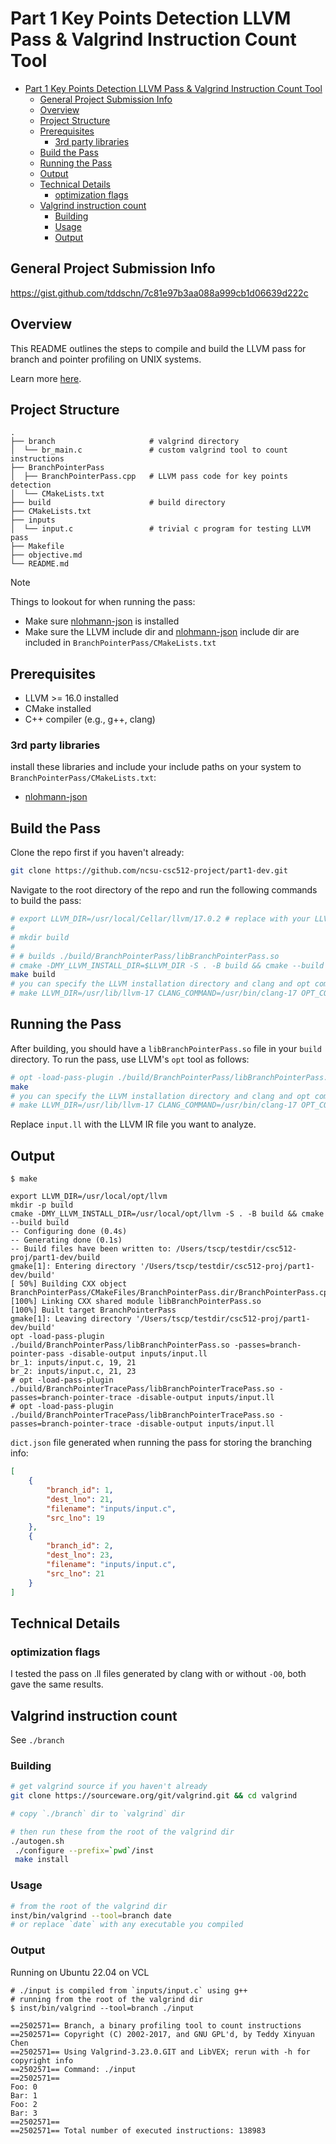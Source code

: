 # Part 1 Key Points Detection LLVM Pass & Valgrind Instruction Count Tool

- [Part 1 Key Points Detection LLVM Pass \& Valgrind Instruction Count Tool](#part-1-key-points-detection-llvm-pass--valgrind-instruction-count-tool)
  - [General Project Submission Info](#general-project-submission-info)
  - [Overview](#overview)
  - [Project Structure](#project-structure)
  - [Prerequisites](#prerequisites)
    - [3rd party libraries](#3rd-party-libraries)
  - [Build the Pass](#build-the-pass)
  - [Running the Pass](#running-the-pass)
  - [Output](#output)
  - [Technical Details](#technical-details)
    - [optimization flags](#optimization-flags)
  - [Valgrind instruction count](#valgrind-instruction-count)
    - [Building](#building)
    - [Usage](#usage)
    - [Output](#output-1)

## General Project Submission Info

https://gist.github.com/tddschn/7c81e97b3aa088a999cb1d06639d222c

## Overview
This README outlines the steps to compile and build the LLVM pass for branch and pointer profiling on UNIX systems.

Learn more [here](./objective.md).

<!-- Teddy Xinyuan Chen's dev branch: [teddy-dev](https://github.com/ncsu-csc512-project/part1-dev/tree/teddy-dev) -->

## Project Structure

```
.
├── branch                     # valgrind directory
│  └── br_main.c               # custom valgrind tool to count instructions
├── BranchPointerPass
│  ├── BranchPointerPass.cpp   # LLVM pass code for key points detection
│  └── CMakeLists.txt
├── build                      # build directory
├── CMakeLists.txt
├── inputs
│  └── input.c                 # trivial c program for testing LLVM pass
├── Makefile
├── objective.md
└── README.md
```

> [!NOTE]
> Things to lookout for when running the pass:
> - Make sure [nlohmann-json](https://github.com/nlohmann/json) is installed
> - Make sure the LLVM include dir and [nlohmann-json](https://github.com/nlohmann/json) include dir are included in `BranchPointerPass/CMakeLists.txt`


## Prerequisites
- LLVM >= 16.0 installed
- CMake installed
- C++ compiler (e.g., g++, clang)

### 3rd party libraries

install these libraries and include your include paths on your system to `BranchPointerPass/CMakeLists.txt`:

- [nlohmann-json](https://github.com/nlohmann/json)





## Build the Pass

Clone the repo first if you haven't already:
```bash
git clone https://github.com/ncsu-csc512-project/part1-dev.git
```

Navigate to the root directory of the repo and run the following commands to build the pass:

```bash
# export LLVM_DIR=/usr/local/Cellar/llvm/17.0.2 # replace with your LLVM installation directory
# 
# mkdir build
# 
# # builds ./build/BranchPointerPass/libBranchPointerPass.so
# cmake -DMY_LLVM_INSTALL_DIR=$LLVM_DIR -S . -B build && cmake --build build
make build
# you can specify the LLVM installation directory and clang and opt commands as follows:
# make LLVM_DIR=/usr/lib/llvm-17 CLANG_COMMAND=/usr/bin/clang-17 OPT_COMMAND=/usr/bin/opt-17 build
```

## Running the Pass

After building, you should have a `libBranchPointerPass.so` file in your `build` directory. To run the pass, use LLVM's `opt` tool as follows:
```bash
# opt -load-pass-plugin ./build/BranchPointerPass/libBranchPointerPass.so -passes=branch-pointer-pass -disable-output inputs/input.ll
make
# you can specify the LLVM installation directory and clang and opt commands as follows:
# make LLVM_DIR=/usr/lib/llvm-17 CLANG_COMMAND=/usr/bin/clang-17 OPT_COMMAND=/usr/bin/opt-17
```

Replace `input.ll` with the LLVM IR file you want to analyze.

## Output


```
$ make

export LLVM_DIR=/usr/local/opt/llvm
mkdir -p build
cmake -DMY_LLVM_INSTALL_DIR=/usr/local/opt/llvm -S . -B build && cmake --build build
-- Configuring done (0.4s)
-- Generating done (0.1s)
-- Build files have been written to: /Users/tscp/testdir/csc512-proj/part1-dev/build
gmake[1]: Entering directory '/Users/tscp/testdir/csc512-proj/part1-dev/build'
[ 50%] Building CXX object BranchPointerPass/CMakeFiles/BranchPointerPass.dir/BranchPointerPass.cpp.o
[100%] Linking CXX shared module libBranchPointerPass.so
[100%] Built target BranchPointerPass
gmake[1]: Leaving directory '/Users/tscp/testdir/csc512-proj/part1-dev/build'
opt -load-pass-plugin ./build/BranchPointerPass/libBranchPointerPass.so -passes=branch-pointer-pass -disable-output inputs/input.ll
br_1: inputs/input.c, 19, 21
br_2: inputs/input.c, 21, 23
# opt -load-pass-plugin ./build/BranchPointerTracePass/libBranchPointerTracePass.so -passes=branch-pointer-trace -disable-output inputs/input.ll
# opt -load-pass-plugin ./build/BranchPointerTracePass/libBranchPointerTracePass.so -passes=branch-pointer-trace -disable-output inputs/input.ll
```

`dict.json` file generated when running the pass for storing the branching info:

```json
[
    {
        "branch_id": 1,
        "dest_lno": 21,
        "filename": "inputs/input.c",
        "src_lno": 19
    },
    {
        "branch_id": 2,
        "dest_lno": 23,
        "filename": "inputs/input.c",
        "src_lno": 21
    }
]
```

## Technical Details

### optimization flags

I tested the pass on .ll files generated by clang with or without `-O0`, both gave the same results.


## Valgrind instruction count

See `./branch`

### Building

```bash
# get valgrind source if you haven't already
git clone https://sourceware.org/git/valgrind.git && cd valgrind

# copy `./branch` dir to `valgrind` dir

# then run these from the root of the valgrind dir
./autogen.sh
 ./configure --prefix=`pwd`/inst
 make install
```

### Usage

```bash
# from the root of the valgrind dir
inst/bin/valgrind --tool=branch date
# or replace `date` with any executable you compiled
```

### Output

Running on Ubuntu 22.04 on VCL

```
# ./input is compiled from `inputs/input.c` using g++
# running from the root of the valgrind dir
$ inst/bin/valgrind --tool=branch ./input

==2502571== Branch, a binary profiling tool to count instructions
==2502571== Copyright (C) 2002-2017, and GNU GPL'd, by Teddy Xinyuan Chen
==2502571== Using Valgrind-3.23.0.GIT and LibVEX; rerun with -h for copyright info
==2502571== Command: ./input
==2502571== 
Foo: 0
Bar: 1
Foo: 2
Bar: 3
==2502571== 
==2502571== Total number of executed instructions: 138983
```